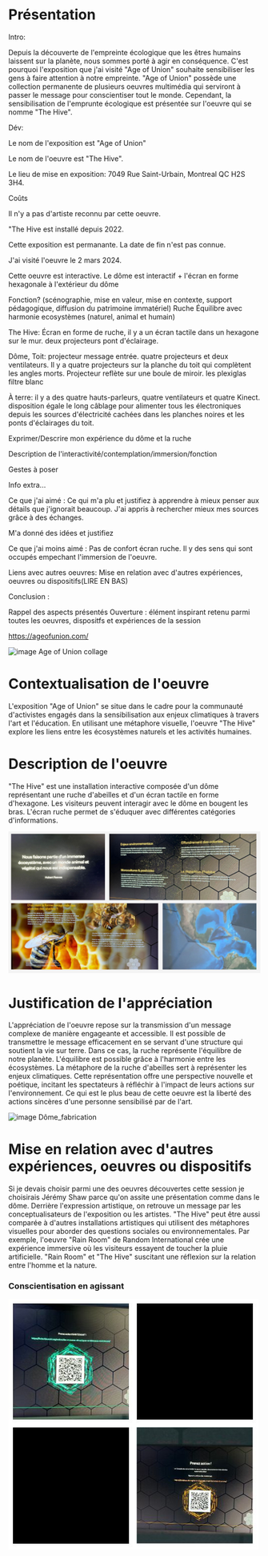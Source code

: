 # Présentation
Intro:

Depuis la découverte de l'empreinte écologique que les êtres humains laissent sur la planète, nous sommes porté à agir en conséquence. C'est pourquoi l'exposition que j'ai visité "Age of Union" souhaite sensibiliser les gens à faire attention à notre empreinte. "Age of Union" possède une collection permanente de plusieurs oeuvres multimédia qui serviront à passer le message pour conscientiser tout le monde. Cependant, la sensibilisation de l'emprunte écologique est présentée sur l'oeuvre qui se nomme "The Hive".

Dév:

Le nom de l'exposition est "Age of Union" 

Le nom de l'oeuvre est "The Hive". 

Le lieu de mise en exposition: 7049 Rue Saint-Urbain, Montreal QC H2S 3H4. 

Coûts

Il n'y a pas d'artiste reconnu par cette oeuvre. 

"The Hive est installé depuis 2022. 

Cette exposition est permanante. La date de fin n'est pas connue. 

J'ai visité l'oeuvre le 2 mars 2024. 

Cette oeuvre est interactive. Le dôme est interactif + l'écran en forme hexagonale à l'extérieur du dôme

Fonction? (scénographie, mise en valeur, mise en contexte, support pédagogique, diffusion du patrimoine immatériel)
Ruche Équilibre avec harmonie ecosystèmes (naturel, animal et humain)

The Hive:
Écran en forme de ruche, il y a un écran tactile dans un hexagone sur le mur. deux projecteurs pont d'éclairage.

Dôme,
Toit: projecteur message entrée. quatre projecteurs et deux ventilateurs. Il y a quatre projecteurs sur la planche du toit qui complètent les angles morts. Projecteur reflète sur une boule de miroir. les plexiglas filtre blanc 

À terre: il y a des quatre hauts-parleurs, quatre ventilateurs et quatre Kinect. disposition égale 
le long câblage pour alimenter tous les électroniques depuis les sources d'électricité cachées dans les planches noires et les ponts d'éclairages du toit.

Exprimer/Descrire mon expérience du dôme et la ruche

Description de l'interactivité/contemplation/immersion/fonction

Gestes à poser

Info extra...

Ce que j'ai aimé :
Ce qui m'a plu et justifiez
à apprendre à mieux penser aux détails que j'ignorait beaucoup. J'ai appris à rechercher mieux mes sources grâce à des échanges.

M'a donné des idées et justifiez

Ce que j'ai moins aimé :
Pas de confort écran ruche. Il y des sens qui sont occupés empechant l'immersion de l'oeuvre.


Liens avec autres oeuvres: Mise en relation avec d'autres expériences, oeuvres ou dispositifs(LIRE EN BAS)



Conclusion :

 Rappel des aspects présentés
 Ouverture : élément inspirant retenu parmi toutes les oeuvres, dispositfs et expériences de la session


 https://ageofunion.com/
 

![image Age of Union collage](Medias/Age_of_Union_présentation.jpg)

# Contextualisation de l'oeuvre
L'exposition "Age of Union" se situe dans le cadre pour la communauté d'activistes engagés dans la sensibilisation aux enjeux climatiques à travers l'art et l'éducation. En utilisant une métaphore visuelle, l'oeuvre "The Hive" explore les liens entre les écosystèmes naturels et les activités humaines.

# Description de l'oeuvre
"The Hive" est une installation interactive composée d'un dôme représentant une ruche d'abeilles et d'un écran tactile en forme d'hexagone. Les visiteurs peuvent interagir avec le dôme en bougent les bras. L'écran ruche permet de s'éduquer avec différentes catégories d'informations.

![image Lien ruche](Medias/Ecran_ruche_lien_abeilles.jpg)


# Justification de l'appréciation
L'appréciation de l'oeuvre repose sur la transmission d'un message complexe de manière engageante et accessible. Il est possible de transmettre le message efficacement en se servant d'une structure qui soutient la vie sur terre. Dans ce cas, la ruche représente l'équilibre de notre planète. L'équilibre est possible grâce à l'harmonie entre les écosystèmes. La métaphore de la ruche d'abeilles sert à représenter les enjeux climatiques. Cette représentation offre une perspective nouvelle et poétique, incitant les spectateurs à réfléchir à l'impact de leurs actions sur l'environnement. Ce qui est le plus beau de cette oeuvre est la liberté des actions sincères d'une personne sensibilisé par de l'art.

![image Dôme_fabrication](Medias/Dôme_fabrication.jpg)

# Mise en relation avec d'autres expériences, oeuvres ou dispositifs
Si je devais choisir parmi une des oeuvres découvertes cette session je choisirais Jérémy Shaw parce qu'on assite une présentation comme dans le dôme. Derrière l'expression artistique, on retrouve un message par les conceptualisateurs de l'exposition ou les artistes. "The Hive" peut être aussi comparée à d'autres installations artistiques qui utilisent des métaphores visuelles pour aborder des questions sociales ou environnementales. Par exemple, l'oeuvre "Rain Room" de Random International crée une expérience immersive où les visiteurs essayent de toucher la pluie artificielle. "Rain Room" et "The Hive" suscitant une réflexion sur la relation entre l'homme et la nature.

### Conscientisation en agissant
![image Qr](Medias/The_Hive_conscientiser_action.jpg)


